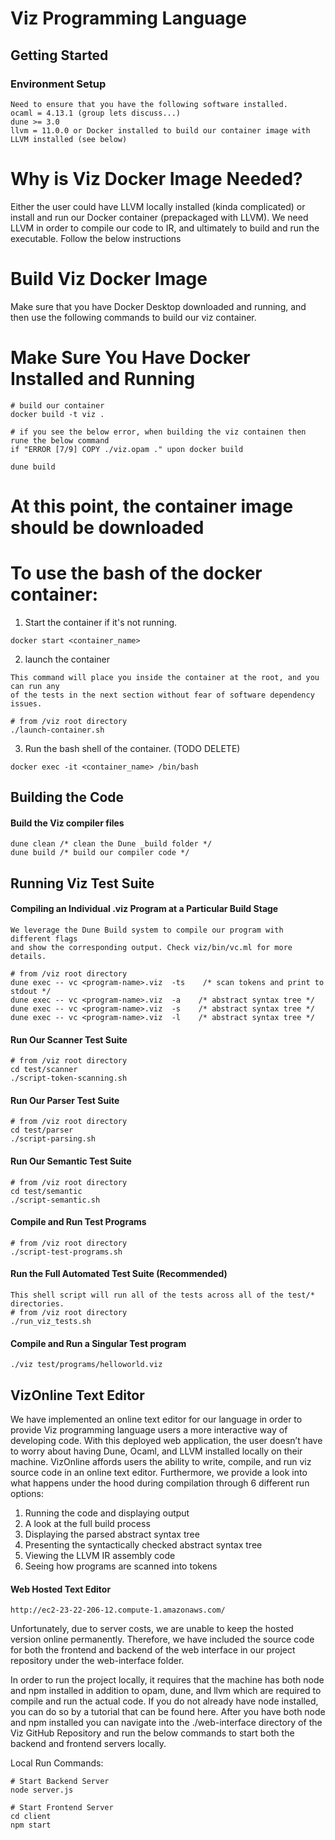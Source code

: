 # Viz Programming Language

## Getting Started
### Environment Setup
```
Need to ensure that you have the following software installed.
ocaml = 4.13.1 (group lets discuss...)
dune >= 3.0
llvm = 11.0.0 or Docker installed to build our container image with LLVM installed (see below)
```

# Why is Viz Docker Image Needed?
Either the user could have LLVM locally installed (kinda complicated) or install and run
our Docker container (prepackaged with LLVM). We need LLVM in order to compile our code
to IR, and ultimately to build and run the executable. Follow the below instructions

# Build Viz Docker Image
Make sure that you have Docker Desktop downloaded and running, and then use the following 
commands to build our viz container. 

# Make Sure You Have Docker Installed and Running

```
# build our container
docker build -t viz .

# if you see the below error, when building the viz containen then rune the below command
if "ERROR [7/9] COPY ./viz.opam ." upon docker build 

dune build
```

# At this point, the container image should be downloaded
# To use the bash of the docker container:

1. Start the container if it's not running.
```
docker start <container_name>
```

2. launch the container
```
This command will place you inside the container at the root, and you can run any
of the tests in the next section without fear of software dependency issues.

# from /viz root directory
./launch-container.sh
```

3. Run the bash shell of the container. (TODO DELETE)
```
docker exec -it <container_name> /bin/bash 
```

## Building the Code
#### Build the Viz compiler files

```
dune clean /* clean the Dune _build folder */
dune build /* build our compiler code */
```

## Running Viz Test Suite
#### Compiling an Individual .viz Program at a Particular Build Stage
```
We leverage the Dune Build system to compile our program with different flags
and show the corresponding output. Check viz/bin/vc.ml for more details.

# from /viz root directory
dune exec -- vc <program-name>.viz  -ts    /* scan tokens and print to stdout */
dune exec -- vc <program-name>.viz  -a    /* abstract syntax tree */
dune exec -- vc <program-name>.viz  -s    /* abstract syntax tree */
dune exec -- vc <program-name>.viz  -l    /* abstract syntax tree */

```

#### Run Our Scanner Test Suite
```
# from /viz root directory
cd test/scanner
./script-token-scanning.sh
```

#### Run Our Parser Test Suite
```
# from /viz root directory
cd test/parser
./script-parsing.sh
```

#### Run Our Semantic Test Suite
```
# from /viz root directory
cd test/semantic
./script-semantic.sh
```

#### Compile and Run Test Programs
```
# from /viz root directory
./script-test-programs.sh
```

#### Run the Full Automated Test Suite (Recommended)
```
This shell script will run all of the tests across all of the test/* 
directories.
# from /viz root directory
./run_viz_tests.sh
```

#### Compile and Run a Singular Test program
```
./viz test/programs/helloworld.viz
```

## VizOnline Text Editor

We have implemented an online text editor for our language in order to provide Viz 
programming language users a more interactive way of developing code. With this deployed 
web application, the user doesn’t have to worry about having Dune, Ocaml, and LLVM installed 
locally on their machine. VizOnline affords users the ability to write, compile, and run viz 
source code in an online text editor. Furthermore, we provide a look into what happens under 
the hood during compilation through 6 different run options: 

  1) Running the code and displaying output
  2) A look at the full build process
  3) Displaying the parsed abstract syntax tree
  4) Presenting the syntactically checked abstract syntax tree
  5) Viewing the LLVM IR assembly code
  6) Seeing how programs are scanned into tokens

#### Web Hosted Text Editor
```
http://ec2-23-22-206-12.compute-1.amazonaws.com/
```

Unfortunately, due to server costs, we are unable to keep the hosted version online permanently. 
Therefore, we have included the source code for both the frontend and backend of the web interface 
in our project repository under the web-interface folder.

In order to run the project locally, it requires that the machine has both node and npm installed 
in addition to opam, dune, and llvm which are required to compile and run the actual code. If you 
do not already have node installed, you can do so by a tutorial that can be found here. After you 
have both node and npm installed you can navigate into the ./web-interface directory of the Viz 
GitHub Repository and run the below commands to start both the backend and frontend servers locally.

Local Run Commands:

```
# Start Backend Server
node server.js

# Start Frontend Server
cd client
npm start
```
